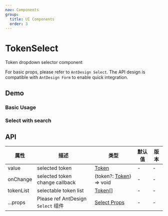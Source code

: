 ```yaml
---
nav: Components
group:
  title: UI Components
  order: 3
---
```


# TokenSelect

Token dropdown selector component

For basic props, please refer to `AntDesign Select`. The API design is compatible with `AntDesign Form` to enable quick integration.

## Demo

### Basic Usage

<code src="./demos/basic.tsx"></code>

### Select with search

<code src="./demos/withSearch.tsx"></code>

## API

| 属性 | 描述 | 类型 | 默认值 | 版本 |
| --- | --- | --- | --- | --- |
| value | selected token | [Token](/components/types-cn#token) | - | - |
| onChange | selected token change callback | (token?: [Token](/components/types-cn#token)) => void | - | - |
| tokenList | selectable token list | [Token](/components/types-cn#token)[] | - | - |
| ...props | Please ref AntDesign `Select` 组件 | [Select Props](https://ant-design.antgroup.com/components/select-cn#select-props) | - | - |

